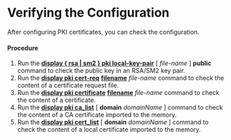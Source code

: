 Verifying the Configuration
===========================

After configuring PKI certificates, you can check the configuration.

#### Procedure

1. Run the [**display { rsa | sm2 } pki local-key-pair**](cmdqueryname=display+%7B+rsa+%7C+sm2+public) [ *file-name* ] **public** command to check the public key in an RSA/SM2 key pair.
2. Run the [**display pki cert-req**](cmdqueryname=display+pki+cert-req) [**filename**](cmdqueryname=filename) *file-name* command to check the content of a certificate request file.
3. Run the [**display pki certificate**](cmdqueryname=display+pki+certificate) [**filename**](cmdqueryname=filename) *file-name* command to check the content of a certificate.
4. Run the [**display pki ca\_list**](cmdqueryname=display+pki+ca_list+domain) [ **domain** *domainName* ] command to check the content of a CA certificate imported to the memory.
5. Run the [**display pki cert\_list**](cmdqueryname=display+pki+cert_list+domain) [ **domain** *domainName* ] command to check the content of a local certificate imported to the memory.